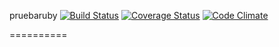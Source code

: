 pruebaruby
[![Build Status](https://travis-ci.org/CristinaGlz/pruebaruby.svg?branch=master)](https://travis-ci.org/CristinaGlz/pruebaruby)
[![Coverage Status](https://coveralls.io/repos/CristinaGlz/pruebaruby/badge.png?branch=master)](https://coveralls.io/r/CristinaGlz/pruebaruby?branch=master)
[![Code Climate](https://codeclimate.com/github/CristinaGlz/pruebaruby/badges/gpa.svg)](https://codeclimate.com/github/CristinaGlz/pruebaruby)



==========
